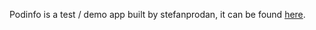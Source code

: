 Podinfo is a test / demo app built by stefanprodan, it can be found [here](https://github.com/stefanprodan/podinfo).
